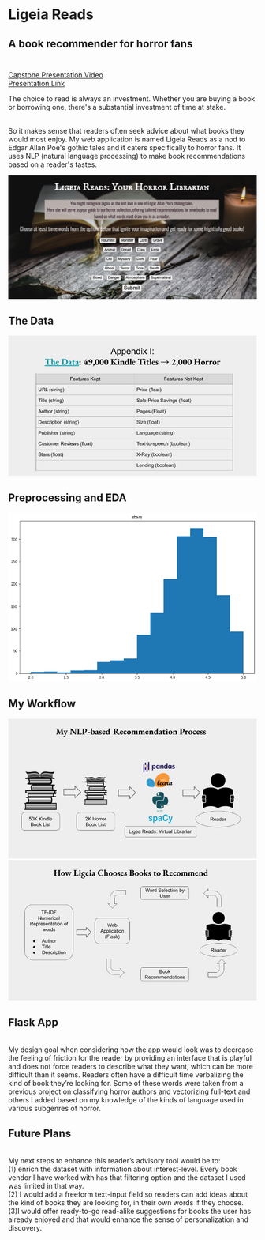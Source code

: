 # Ligeia Reads
## A book recommender for horror fans<br><br>

[Capstone Presentation Video](https://youtu.be/p2SB5SClOis)
<br />
[Presentation Link](https://docs.google.com/presentation/d/1Dqjpqgum1q3hSZ6z1A5bbvgXSA3sR3BplZJOtmb83g4/preview "Ligeia Reads Presentation for Capstone 3")

The choice to read is always an investment. Whether you are buying a book or borrowing one, there's a substantial investment of time at stake. <br><br>

So it makes sense that readers often seek advice about what books they would most enjoy. My web application is named Ligeia Reads as a nod to Edgar Allan Poe's gothic tales and it caters specifically to horror fans. It uses NLP (natural language processing) to make book recommendations based on a reader's tastes. <br>

![screenshot](images/screenshot.png)

## The Data
![Data Overview](images/dataview.jpg)
## Preprocessing and EDA
![ratings distribution](images/graph.png)

## My Workflow
![workflow overview](images/flow.jpg)
![Ligeia details](images/flow1.jpg)

## Flask App
<br>
My design goal when considering how the app would look was to decrease the feeling of friction for the reader by providing an interface that is playful and does not force readers to describe what they want, which can be more difficult than it seems. Readers often have a difficult time verbalizing the kind of book they’re looking for. Some of these words were taken from a previous project on classifying horror authors and vectorizing full-text and others I added based on my knowledge of the kinds of language used in various subgenres of horror. 

## Future Plans
<br>
My next steps to enhance this reader’s advisory tool would be to: <br>
(1) enrich the dataset with information about interest-level. Every book vendor I have worked with has that filtering option and the dataset I used was limited in that way. <br>
(2) I would add a freeform text-input field so readers can add ideas about the kind of books they are looking for, in their own words if they choose. <br>
(3)I would offer ready-to-go  read-alike suggestions for books the user has already enjoyed and that would enhance the sense of personalization and discovery. 


